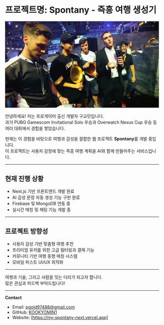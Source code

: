 # 프로젝트명: Spontany - 즉흥 여행 생성기

![승리 순간](./승리순간/victory_moment.jpg)

안녕하세요! 저는 프로게이머 출신 개발자 구교민입니다.  
과거 PUBG Gamescom Invitational Solo 우승과 Overwatch Nexus Cup 우승 등 여러 대회에서 경험을 쌓았습니다.

현재는 이 경험을 바탕으로 여행과 감성을 결합한 웹 프로젝트 **Spontany**를 개발 중입니다.  
이 프로젝트는 사용자 감정에 맞는 즉흥 여행 계획을 AI와 함께 만들어주는 서비스입니다.

---

## 현재 진행 상황
- Next.js 기반 프론트엔드 개발 완료  
- AI 감성 문장 자동 생성 기능 구현 완료  
- Firebase 및 MongoDB 연동 중  
- 실시간 매칭 및 채팅 기능 개발 중

---

## 프로젝트 방향성
- 사용자 감성 기반 맞춤형 여행 추천  
- 프리미엄 유저를 위한 고급 필터링과 결제 기능  
- 커뮤니티 기반 여행 동행 매칭 시스템  
- 모바일 퍼스트 UI/UX 최적화

---

여행과 기술, 그리고 사람을 잇는 다리가 되고자 합니다.  
많은 관심과 피드백 부탁드립니다!

---

**Contact**  
- Email: pgold97488@gmail.com  
- GitHub: [KOOKYOMIN1](https://github.com/KOOKYOMIN1)
- Website: [https://my-spontany-next.vercel.app]